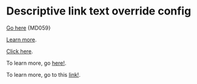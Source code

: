 # Descriptive link text override config

[Go here](https://example.com/javascript/about) {MD059}

[Learn more](https://example.com/javascript/about).

[Click here](https://example.com/javascript/about).

To learn more, go [here!](https://example.com/javascript/about).

To learn more, go to this [link!](https://example.com/javascript/about).

<!-- markdownlint-configure-file {
  "descriptive-link-text": {
    "banned_link_texts_override": ["go here"]
  }
} -->
